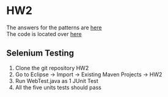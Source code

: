 # HW2
The answers for the patterns are [here](Answers.md)  
The code is located over [here](WebTest.java)  

## Selenium Testing
1. Clone the git repository HW2
2. Go to Eclipse -> Import -> Existing Maven Projects -> HW2
3. Run WebTest.java as 1 JUnit Test
4. All the five units tests should pass
